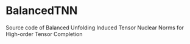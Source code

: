 # BalancedTNN
Source code of Balanced Unfolding Induced Tensor Nuclear Norms for High-order Tensor Completion
